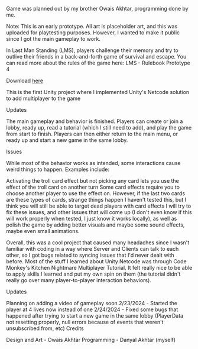 Game was planned out by my brother Owais Akhtar, programming done by me.

Note: This is an early prototype. All art is placeholder art, and this was uploaded for playtesting purposes. However, I wanted to make it public since I got the main gameplay to work.

In Last Man Standing (LMS), players challenge their memory and try to outlive their friends in a back-and-forth game of survival and escape.  You can read more about the rules of the game here: LMS - Rulebook Prototype 4

Download [here](https://sunstation.itch.io/last-man-standing)

This is the first Unity project where I implemented Unity's Netcode solution to add multiplayer to the game

Updates

The main gameplay and behavior is finished. Players can create or join a lobby, ready up, read a tutorial (which I still need to add), and play the game from start to finish.  Players can then either return to the main menu, or ready up and start a new game in the same lobby.

Issues

While most of the behavior works as intended, some interactions cause weird things to happen. Examples include:

 Activating the troll card effect but not picking any card lets you use the effect of the troll card on another turn
Some card effects require you to choose another player to use the effect on. However, if the last two cards are these types of cards, strange things happen
I haven't tested this, but I think you will still be able to target dead players with card effects
I will try to fix these issues, and other issues that will come up (I don't even know if this will work properly when tested, I just know it works locally), as well as polish the game by adding better visuals and maybe some sound effects, maybe even small animations.

Overall, this was a cool project that caused many headaches since I wasn't familiar with coding in a way where Server and Clients can talk to each other, so I got bugs related to syncing issues that I'd never dealt with before. Most of the stuff I learned about Unity Netcode was through Code Monkey's Kitchen Nightmare Multiplayer Tutorial. It felt really nice to be able to apply skills I learned and put my own spin on them (the tutorial didn't really go over many player-to-player interaction behaviors).

Updates

Planning on adding a video of gameplay soon
2/23/2024 - Started the player at 4 lives now instead of one
2/24/2024 - Fixed some bugs that happened after trying to start a new game in the same lobby (PlayerData not resetting properly, null errors because of events that weren't unsubscribed from, etc)
Credits

Design and Art - Owais Akhtar
Programming - Danyal Akhtar (myself)


